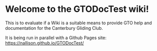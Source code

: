 # Welcome to the GTODocTest wiki!

This is to evaluate if a Wiki is a suitable means to provide GTO help and documentation for the Canterbury Gliding Club.

It is being run in parallel with a Github Pages site: https://nallison.github.io/GTODocTest/